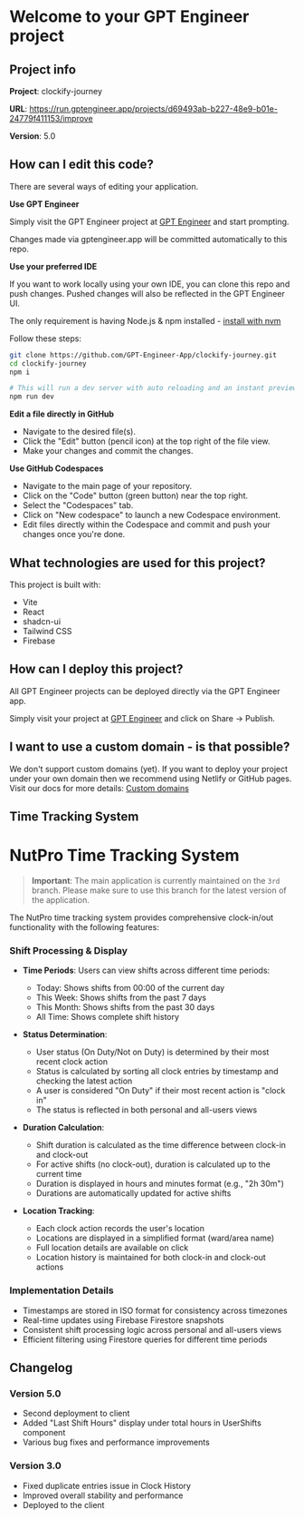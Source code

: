 # Welcome to your GPT Engineer project

## Project info

**Project**: clockify-journey

**URL**: https://run.gptengineer.app/projects/d69493ab-b227-48e9-b01e-24779f411153/improve

**Version**: 5.0

## How can I edit this code?

There are several ways of editing your application.

**Use GPT Engineer**

Simply visit the GPT Engineer project at [GPT Engineer](https://gptengineer.app/projects/d69493ab-b227-48e9-b01e-24779f411153/improve) and start prompting.

Changes made via gptengineer.app will be committed automatically to this repo.

**Use your preferred IDE**

If you want to work locally using your own IDE, you can clone this repo and push changes. Pushed changes will also be reflected in the GPT Engineer UI.

The only requirement is having Node.js & npm installed - [install with nvm](https://github.com/nvm-sh/nvm#installing-and-updating)

Follow these steps:

```sh
git clone https://github.com/GPT-Engineer-App/clockify-journey.git
cd clockify-journey
npm i

# This will run a dev server with auto reloading and an instant preview.
npm run dev
```

**Edit a file directly in GitHub**

- Navigate to the desired file(s).
- Click the "Edit" button (pencil icon) at the top right of the file view.
- Make your changes and commit the changes.

**Use GitHub Codespaces**

- Navigate to the main page of your repository.
- Click on the "Code" button (green button) near the top right.
- Select the "Codespaces" tab.
- Click on "New codespace" to launch a new Codespace environment.
- Edit files directly within the Codespace and commit and push your changes once you're done.

## What technologies are used for this project?

This project is built with:

- Vite
- React
- shadcn-ui
- Tailwind CSS
- Firebase

## How can I deploy this project?

All GPT Engineer projects can be deployed directly via the GPT Engineer app.

Simply visit your project at [GPT Engineer](https://gptengineer.app/projects/d69493ab-b227-48e9-b01e-24779f411153/improve) and click on Share -> Publish.

## I want to use a custom domain - is that possible?

We don't support custom domains (yet). If you want to deploy your project under your own domain then we recommend using Netlify or GitHub pages. Visit our docs for more details: [Custom domains](https://docs.gptengineer.app/tips-tricks/custom-domain/)

## Time Tracking System

# NutPro Time Tracking System

> **Important**: The main application is currently maintained on the `3rd` branch. Please make sure to use this branch for the latest version of the application.

The NutPro time tracking system provides comprehensive clock-in/out functionality with the following features:

### Shift Processing & Display
- **Time Periods**: Users can view shifts across different time periods:
  - Today: Shows shifts from 00:00 of the current day
  - This Week: Shows shifts from the past 7 days
  - This Month: Shows shifts from the past 30 days
  - All Time: Shows complete shift history

- **Status Determination**:
  - User status (On Duty/Not on Duty) is determined by their most recent clock action
  - Status is calculated by sorting all clock entries by timestamp and checking the latest action
  - A user is considered "On Duty" if their most recent action is "clock in"
  - The status is reflected in both personal and all-users views

- **Duration Calculation**:
  - Shift duration is calculated as the time difference between clock-in and clock-out
  - For active shifts (no clock-out), duration is calculated up to the current time
  - Duration is displayed in hours and minutes format (e.g., "2h 30m")
  - Durations are automatically updated for active shifts

- **Location Tracking**:
  - Each clock action records the user's location
  - Locations are displayed in a simplified format (ward/area name)
  - Full location details are available on click
  - Location history is maintained for both clock-in and clock-out actions

### Implementation Details
- Timestamps are stored in ISO format for consistency across timezones
- Real-time updates using Firebase Firestore snapshots
- Consistent shift processing logic across personal and all-users views
- Efficient filtering using Firestore queries for different time periods

## Changelog

### Version 5.0
- Second deployment to client
- Added "Last Shift Hours" display under total hours in UserShifts component
- Various bug fixes and performance improvements

### Version 3.0
- Fixed duplicate entries issue in Clock History
- Improved overall stability and performance
- Deployed to the client
